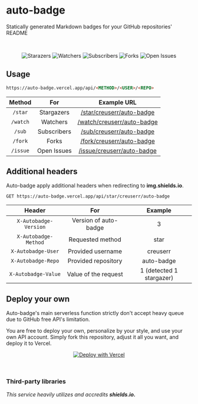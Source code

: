 # auto-badge
Statically generated Markdown badges for your GitHub repositories' README

<br><div align="center">

![Starazers](https://auto-badge.vercel.app/api/star/creuserr/auto-badge)
![Watchers](https://auto-badge.vercel.app/api/watch/creuserr/auto-badge)
![Subscribers](https://auto-badge.vercel.app/api/sub/creuserr/auto-badge)
![Forks](https://auto-badge.vercel.app/api/fork/creuserr/auto-badge)
![Open Issues](https://auto-badge.vercel.app/api/issue/creuserr/auto-badge)

</div>

## Usage

```html
https://auto-badge.vercel.app/api/<METHOD>/<USER>/<REPO>
```

| Method | For | Example URL |
|:-----:|:-----:|:-----:|
| `/star` | Stargazers | [/star/creuserr/auto-badge](https://auto-badge.vercel.app/api/star/creuserr/auto-badge) |
| `/watch` | Watchers | [/watch/creuserr/auto-badge](https://auto-badge.vercel.app/api/watch/creuserr/auto-badge) |
| `/sub` | Subscribers | [/sub/creuserr/auto-badge](https://auto-badge.vercel.app/api/sub/creuserr/auto-badge) |
| `/fork` | Forks | [/fork/creuserr/auto-badge](https://auto-badge.vercel.app/api/fork/creuserr/auto-badge) |
| `/issue` | Open Issues | [/issue/creuserr/auto-badge](https://auto-badge.vercel.app/api/issue/creuserr/auto-badge) |

## Additional headers
Auto-badge apply additional headers when redirecting to **img.shields.io**.

```http
GET https://auto-badge.vercel.app/api/star/creuserr/auto-badge
```

| Header | For | Example |
|:------:|:---:|:-------:|
| `X-Autobadge-Version` | Version of auto-badge | 3 |
| `X-Autobadge-Method` | Requested method | star |
| `X-Autobadge-User` | Provided username | creuserr |
| `X-Autobadge-Repo` | Provided repository | auto-badge |
| `X-Autobadge-Value` | Value of the request | 1 (detected 1 stargazer) |

## Deploy your own
Auto-badge's main serverless function strictly don't accept heavy queue due to GitHub free API's limitation.

You are free to deploy your own, personalize by your style, and use your own API account. Simply fork this repository, adjust it all you want, and deploy it to Vercel.

<div align="center">

[![Deploy with Vercel](https://vercel.com/button)](https://vercel.com/new/clone?repository-url=https%3A%2F%2Fgithub.com%2Fcreuserr%2Fauto-badge%2Ftree%2Fmain)

</div><br>

### Third-party libraries

*This service heavily utilizes and accredits __shields.io.__*
